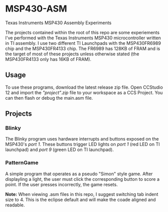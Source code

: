 # MSP430-ASM
Texas Instruments MSP430 Assembly Experiments

The projects contained within the root of this repo are some experiements I've performed with the Texas Instruments MSP430 microcontroller written in TI assembly. I use two different TI Launchpads with the MSP430FR6989 chip and the MSP430FR4133 chip. The FR6989 has 128KB of FRAM and is the target of most of these projects unless otherwise stated (the MSP430FR4133 only has 16KB of FRAM).

## Usage
 To use these programs, download the latest release zip file. Open CCStudio 12 and import the _"project".zip_ file to your workspace as a CCS Project. You can then flash or debug the main.asm file.
 
## Projects

### Blinky

The Blinky program uses hardware interrupts and buttons exposed on the MSP430's _port 1_. These buttons trigger LED lights on _port 1_ (red LED on TI launchpad) and _port 9_ (green LED on TI launchpad).

### PatternGame

A simple program that operates as a pseudo "Simon" style game. After displayling a light, the user must click the corresponding button to score a point. If the user presses incorrectly, the game resets.

**Note:** When viewing .asm files in this repo, I suggest switching tab indent size to 4. This is the eclipse default and will make the coade aligned and readable.
